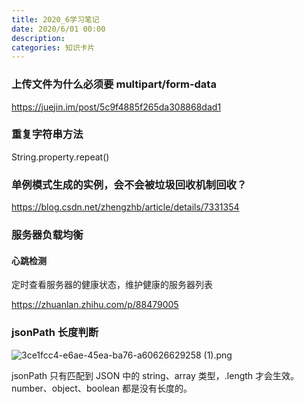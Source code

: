 ```yaml
---
title: 2020_6学习笔记
date: 2020/6/01 00:00
description:
categories: 知识卡片
---
```

### 上传文件为什么必须要 multipart/form-data

https://juejin.im/post/5c9f4885f265da308868dad1

### 重复字符串方法

String.property.repeat()

### 单例模式生成的实例，会不会被垃圾回收机制回收？

https://blog.csdn.net/zhengzhb/article/details/7331354

### 服务器负载均衡

#### 心跳检测

定时查看服务器的健康状态，维护健康的服务器列表

https://zhuanlan.zhihu.com/p/88479005

### jsonPath 长度判断

![3ce1fcc4-e6ae-45ea-ba76-a60626629258 (1).png](https://images.scar.site/WEBRESOURCEbe871483a114ec45049b1c98e32864c5.png)

jsonPath 只有匹配到 JSON 中的 string、array 类型，.length 才会生效。number、object、boolean 都是没有长度的。